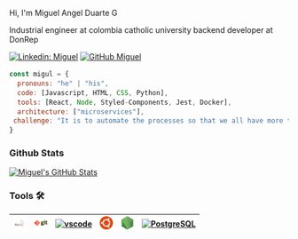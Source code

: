 Hi, I'm Miguel Angel Duarte G

Industrial engineer at colombia catholic university
backend developer at DonRep

[![Linkedin: Miguel](https://img.shields.io/badge/-migueladg-blue?style=flat-square&logo=Linkedin&logoColor=white&link=https://www.linkedin.com/in/thaianebraga/)](https://www.linkedin.com/in/miguel-%C3%A1ngel-duarte-galindo-842700126/)
[![GitHub Miguel](https://img.shields.io/github/followers/miguladg?label=follow&style=social)](https://github.com/miguladg)

```javascript
const migul = {
  pronouns: "he" | "his",
  code: [Javascript, HTML, CSS, Python],
  tools: [React, Node, Styled-Components, Jest, Docker],
  architecture: ["microservices"],
 challenge: "It is to automate the processes so that we all have more time playing video games, for this reason I like programming, it is super fun and it only requires logic."
}
```

### Github Stats

[![Miguel's GitHub Stats](https://github-readme-stats.vercel.app/api?username=miguladg&show_icons=true&count_private=true)](https://github.com/miguladg)

### Tools 🛠️

| [<img src="https://raw.githubusercontent.com/github/explore/80688e429a7d4ef2fca1e82350fe8e3517d3494d/topics/mysql/mysql.png" alt="mysql" width="24">](https://www.mysql.com/) | [<img src="https://raw.githubusercontent.com/github/explore/80688e429a7d4ef2fca1e82350fe8e3517d3494d/topics/git/git.png" alt="Git" width="24">](https://git-scm.com/) | [<img src="https://upload.wikimedia.org/wikipedia/commons/thumb/2/2d/Visual_Studio_Code_1.18_icon.svg/1200px-Visual_Studio_Code_1.18_icon.svg.png" alt="vscode" width="24">](https://code.visualstudio.com/) | [<img src="https://raw.githubusercontent.com/github/explore/80688e429a7d4ef2fca1e82350fe8e3517d3494d/topics/ubuntu/ubuntu.png" alt="Ubuntu" width="24">](https://ubuntu.com/) | [<img src="https://raw.githubusercontent.com/github/explore/80688e429a7d4ef2fca1e82350fe8e3517d3494d/topics/nodejs/nodejs.png" alt="Node.js" width="24">](https://nodejs.org/) | [<img src="https://www.postgresql.org/media/img/about/press/elephant.png" alt="PostgreSQL" width="24">](https://www.postgresql.org/)
|---|---|---|---|---|---|

